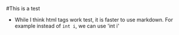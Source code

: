 #This is a test
- While I think html tags work <bf>test</bf>, it is faster to use markdown. For example instead of <code>int i</code>, we can use 'int i'
